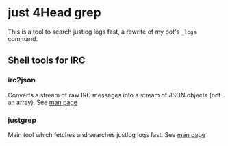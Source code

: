 # just 4Head grep

This is a tool to search justlog logs fast, a rewrite of my bot's `_logs` command.

## Shell tools for IRC

### irc2json

Converts a stream of raw IRC messages into a stream of JSON objects (not an array). See [man page](doc/justgrep.1.md)

### justgrep

Main tool which fetches and searches justlog logs fast. See [man page](doc/justgrep.1.md)
